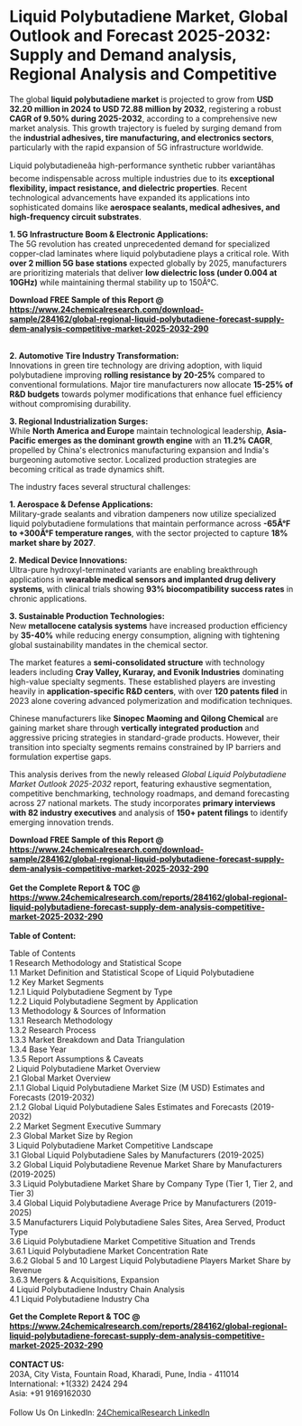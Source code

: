 <h1>Liquid Polybutadiene Market, Global Outlook and Forecast 2025-2032: Supply and Demand analysis, Regional Analysis and Competitive</h1><p>The global <strong>liquid polybutadiene market</strong> is projected to grow from <strong>USD 32.20 million in 2024 to USD 72.88 million by 2032</strong>, registering a robust <strong>CAGR of 9.50% during 2025-2032</strong>, according to a comprehensive new market analysis. This growth trajectory is fueled by surging demand from the <strong>industrial adhesives, tire manufacturing, and electronics sectors</strong>, particularly with the rapid expansion of 5G infrastructure worldwide.</p><p>Liquid polybutadieneâa high-performance synthetic rubber variantâhas become indispensable across multiple industries due to its <strong>exceptional flexibility, impact resistance, and dielectric properties</strong>. Recent technological advancements have expanded its applications into sophisticated domains like <strong>aerospace sealants, medical adhesives, and high-frequency circuit substrates</strong>.</p><p><strong>1. 5G Infrastructure Boom &amp; Electronic Applications:</strong><br>
The 5G revolution has created unprecedented demand for specialized copper-clad laminates where liquid polybutadiene plays a critical role. With <strong>over 2 million 5G base stations</strong> expected globally by 2025, manufacturers are prioritizing materials that deliver <strong>low dielectric loss (under 0.004 at 10GHz)</strong> while maintaining thermal stability up to 150Â°C.</p><div><b>Download FREE Sample of this Report @ 
            <a href="https://www.24chemicalresearch.com/download-sample/284162/global-regional-liquid-polybutadiene-forecast-supply-dem-analysis-competitive-market-2025-2032-290">
            https://www.24chemicalresearch.com/download-sample/284162/global-regional-liquid-polybutadiene-forecast-supply-dem-analysis-competitive-market-2025-2032-290</a></b></div><br><p><strong>2. Automotive Tire Industry Transformation:</strong><br>
Innovations in green tire technology are driving adoption, with liquid polybutadiene improving <strong>rolling resistance by 20-25%</strong> compared to conventional formulations. Major tire manufacturers now allocate <strong>15-25% of R&amp;D budgets</strong> towards polymer modifications that enhance fuel efficiency without compromising durability.</p><p><strong>3. Regional Industrialization Surges:</strong><br>
While <strong>North America and Europe</strong> maintain technological leadership, <strong>Asia-Pacific emerges as the dominant growth engine</strong> with an <strong>11.2% CAGR</strong>, propelled by China's electronics manufacturing expansion and India's burgeoning automotive sector. Localized production strategies are becoming critical as trade dynamics shift.</p><p>The industry faces several structural challenges:</p><p><strong>1. Aerospace &amp; Defense Applications:</strong><br>
Military-grade sealants and vibration dampeners now utilize specialized liquid polybutadiene formulations that maintain performance across <strong>-65Â°F to +300Â°F temperature ranges</strong>, with the sector projected to capture <strong>18% market share by 2027</strong>.</p><p><strong>2. Medical Device Innovations:</strong><br>
Ultra-pure hydroxyl-terminated variants are enabling breakthrough applications in <strong>wearable medical sensors and implanted drug delivery systems</strong>, with clinical trials showing <strong>93% biocompatibility success rates</strong> in chronic applications.</p><p><strong>3. Sustainable Production Technologies:</strong><br>
New <strong>metallocene catalysis systems</strong> have increased production efficiency by <strong>35-40%</strong> while reducing energy consumption, aligning with tightening global sustainability mandates in the chemical sector.</p><p>The market features a <strong>semi-consolidated structure</strong> with technology leaders including <strong>Cray Valley, Kuraray, and Evonik Industries</strong> dominating high-value specialty segments. These established players are investing heavily in <strong>application-specific R&amp;D centers</strong>, with over <strong>120 patents filed</strong> in 2023 alone covering advanced polymerization and modification techniques.</p><p>Chinese manufacturers like <strong>Sinopec Maoming and Qilong Chemical</strong> are gaining market share through <strong>vertically integrated production</strong> and aggressive pricing strategies in standard-grade products. However, their transition into specialty segments remains constrained by IP barriers and formulation expertise gaps.</p><p>This analysis derives from the newly released <em>Global Liquid Polybutadiene Market Outlook 2025-2032</em> report, featuring exhaustive segmentation, competitive benchmarking, technology roadmaps, and demand forecasting across 27 national markets. The study incorporates <strong>primary interviews with 82 industry executives</strong> and analysis of <strong>150+ patent filings</strong> to identify emerging innovation trends.</p><div><b>Download FREE Sample of this Report @ 
            <a href="https://www.24chemicalresearch.com/download-sample/284162/global-regional-liquid-polybutadiene-forecast-supply-dem-analysis-competitive-market-2025-2032-290">
            https://www.24chemicalresearch.com/download-sample/284162/global-regional-liquid-polybutadiene-forecast-supply-dem-analysis-competitive-market-2025-2032-290</a></b></div><br><div><b>Get the Complete Report & TOC @ 
            <a href="https://www.24chemicalresearch.com/reports/284162/global-regional-liquid-polybutadiene-forecast-supply-dem-analysis-competitive-market-2025-2032-290">
            https://www.24chemicalresearch.com/reports/284162/global-regional-liquid-polybutadiene-forecast-supply-dem-analysis-competitive-market-2025-2032-290</a></b></div><br>
            <b>Table of Content:</b><p>Table of Contents<br />
1 Research Methodology and Statistical Scope<br />
1.1 Market Definition and Statistical Scope of Liquid Polybutadiene<br />
1.2 Key Market Segments<br />
1.2.1 Liquid Polybutadiene Segment by Type<br />
1.2.2 Liquid Polybutadiene Segment by Application<br />
1.3 Methodology & Sources of Information<br />
1.3.1 Research Methodology<br />
1.3.2 Research Process<br />
1.3.3 Market Breakdown and Data Triangulation<br />
1.3.4 Base Year<br />
1.3.5 Report Assumptions & Caveats<br />
2 Liquid Polybutadiene Market Overview<br />
2.1 Global Market Overview<br />
2.1.1 Global Liquid Polybutadiene Market Size (M USD) Estimates and Forecasts (2019-2032)<br />
2.1.2 Global Liquid Polybutadiene Sales Estimates and Forecasts (2019-2032)<br />
2.2 Market Segment Executive Summary<br />
2.3 Global Market Size by Region<br />
3 Liquid Polybutadiene Market Competitive Landscape<br />
3.1 Global Liquid Polybutadiene Sales by Manufacturers (2019-2025)<br />
3.2 Global Liquid Polybutadiene Revenue Market Share by Manufacturers (2019-2025)<br />
3.3 Liquid Polybutadiene Market Share by Company Type (Tier 1, Tier 2, and Tier 3)<br />
3.4 Global Liquid Polybutadiene Average Price by Manufacturers (2019-2025)<br />
3.5 Manufacturers Liquid Polybutadiene Sales Sites, Area Served, Product Type<br />
3.6 Liquid Polybutadiene Market Competitive Situation and Trends<br />
3.6.1 Liquid Polybutadiene Market Concentration Rate<br />
3.6.2 Global 5 and 10 Largest Liquid Polybutadiene Players Market Share by Revenue<br />
3.6.3 Mergers & Acquisitions, Expansion<br />
4 Liquid Polybutadiene Industry Chain Analysis<br />
4.1 Liquid Polybutadiene Industry Cha</p><div><b>Get the Complete Report & TOC @ 
            <a href="https://www.24chemicalresearch.com/reports/284162/global-regional-liquid-polybutadiene-forecast-supply-dem-analysis-competitive-market-2025-2032-290">
            https://www.24chemicalresearch.com/reports/284162/global-regional-liquid-polybutadiene-forecast-supply-dem-analysis-competitive-market-2025-2032-290</a></b></div><br><b>CONTACT US:</b><br>
            203A, City Vista, Fountain Road, Kharadi, Pune, India - 411014<br>
            International: +1(332) 2424 294<br>
            Asia: +91 9169162030 <br><br>
            Follow Us On LinkedIn: <a href="https://www.linkedin.com/company/24chemicalresearch/">24ChemicalResearch LinkedIn</a>